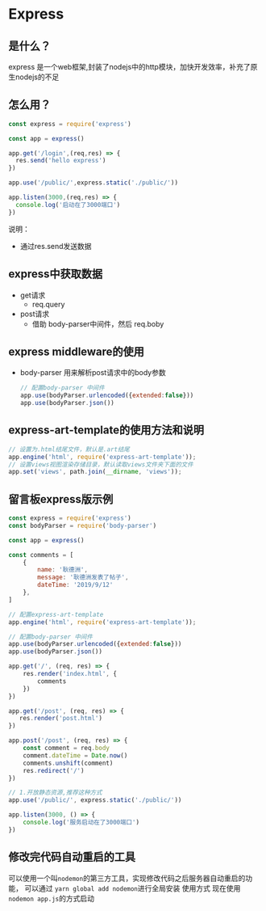 # Express

## 是什么？

express 是一个web框架,封装了nodejs中的http模块，加快开发效率，补充了原生nodejs的不足

## 怎么用？

```javascript
const express = require('express')

const app = express()

app.get('/login',(req,res) => {
  res.send('hello express')
})

app.use('/public/',express.static('./public/'))

app.listen(3000,(req,res) => {
  console.log('启动在了3000端口')
})
```

说明：

* 通过res.send发送数据

## express中获取数据

* get请求
  * req.query
* post请求
  * 借助 body-parser中间件，然后 req.boby

## express middleware的使用

* body-parser 用来解析post请求中的body参数

  ```javascript
  // 配置body-parser 中间件
  app.use(bodyParser.urlencoded({extended:false}))
  app.use(bodyParser.json())
  ```

  

## express-art-template的使用方法和说明

```javascript
// 设置为.html结尾文件，默认是.art结尾
app.engine('html', require('express-art-template'));
// 设置views视图渲染存储目录，默认读取views文件夹下面的文件
app.set('views', path.join(__dirname, 'views'));
```



## 留言板express版示例

```javascript
const express = require('express')
const bodyParser = require('body-parser')

const app = express()

const comments = [
    {
        name: '耿德洲',
        message: '耿德洲发表了帖子',
        dateTime: '2019/9/12'
    },
]

// 配置express-art-template
app.engine('html', require('express-art-template'));

// 配置body-parser 中间件
app.use(bodyParser.urlencoded({extended:false}))
app.use(bodyParser.json())

app.get('/', (req, res) => {
    res.render('index.html', {
        comments
    })
})

app.get('/post', (req, res) => {
   res.render('post.html')
})

app.post('/post', (req, res) => {
    const comment = req.body
    comment.dateTime = Date.now()
    comments.unshift(comment)
    res.redirect('/')
})

// 1.开放静态资源,推荐这种方式
app.use('/public/', express.static('./public/'))

app.listen(3000, () => {
    console.log('服务启动在了3000端口')
})
```



## 修改完代码自动重启的工具

可以使用一个叫`nodemon`的第三方工具，实现修改代码之后服务器自动重启的功能，
可以通过 `yarn global add nodemon`进行全局安装
使用方式 现在使用 `nodemon app.js`的方式启动